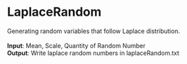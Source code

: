 # LaplaceRandom
Generating random variables that follow Laplace distribution.<br><br>
**Input**: Mean, Scale, Quantity of Random Number<br>
**Output**: Write laplace random numbers in laplaceRandom.txt<br>
